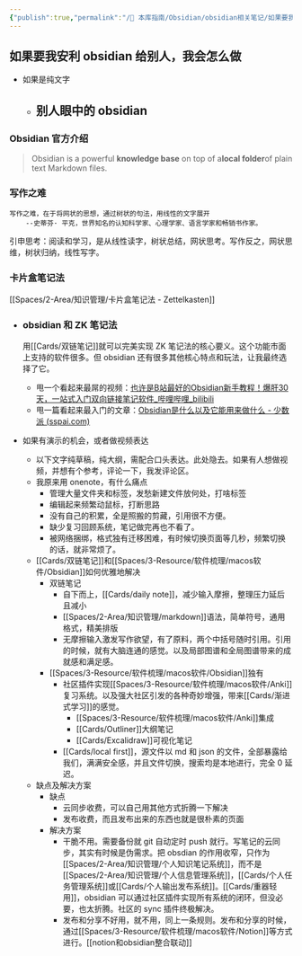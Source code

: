 ```yaml
---
{"publish":true,"permalink":"/🧰 本库指南/Obsidian/obsidian相关笔记/如果要我安利obsidian给别人，我会怎么做.md","title":"如果要我安利obsidian给别人，我会怎么做","created":"2022-06-09","modified":"2023-03-14","published":"2025-07-07T17:10:24.430+08:00","cssclasses":""}
---
```



## 如果要我安利 obsidian 给别人，我会怎么做

- 如果是纯文字
	- ## 别人眼中的 obsidian

### Obsidian 官方介绍

> Obsidian is a powerful **knowledge base** on top of a**local folder**of plain text Markdown files.

### 写作之难

```ad-quote
写作之难，在于将网状的思想，通过树状的句法，用线性的文字展开
	--史蒂芬· 平克，世界知名的认知科学家、心理学家、语言学家和畅销书作家。
```

引申思考：阅读和学习，是从线性读字，树状总结，网状思考。写作反之，网状思维，树状归纳，线性写字。

### 卡片盒笔记法

[[Spaces/2-Area/知识管理/卡片盒笔记法 - Zettelkasten]]

- ### obsidian 和 ZK 笔记法

  用[[Cards/双链笔记]]就可以完美实现 ZK 笔记法的核心要义。这个功能市面上支持的软件很多。但 obsidian 还有很多其他核心特点和玩法，让我最终选择了它。

	- 甩一个看起来最屌的视频：[也许是B站最好的Obsidian新手教程！爆肝30天，一站式入门双向链接笔记软件_哔哩哔哩_bilibili](https://www.bilibili.com/video/BV18a411r7mt?spm_id_from=333.337.search-card.all.click)
	- 甩一篇看起来最入门的文章：[Obsidian是什么以及它能用来做什么 - 少数派 (sspai.com)](https://sspai.com/post/67399)
- 如果有演示的机会，或者做视频表达
	- 以下文字纯草稿，纯大纲，需配合口头表达。此处隐去。如果有人想做视频，并想有个参考，评论一下，我发评论区。
	- 我原来用 onenote，有什么痛点
		- 管理大量文件夹和标签，发愁新建文件放何处，打啥标签
		- 编辑起来频繁动鼠标，打断思路
		- 没有自己的积累，全是照搬的剪藏，引用很不方便。
		- 缺少复习回顾系统，笔记做完再也不看了。
		- 被网络捆绑，格式独有迁移困难，有时候切换页面等几秒，频繁切换的话，就非常烦了。
	- [[Cards/双链笔记]]和[[Spaces/3-Resource/软件梳理/macos软件/Obsidian]]如何优雅地解决
		- 双链笔记
			- 自下而上，[[Cards/daily note]]，减少输入摩擦，整理压力延后且减小
			- [[Spaces/2-Area/知识管理/markdown]]语法，简单符号，通用格式，精美排版
			- 无摩擦输入激发写作欲望，有了原料，两个中括号随时引用。引用的时候，就有大脑连通的感觉。以及局部图谱和全局图谱带来的成就感和满足感。
		- [[Spaces/3-Resource/软件梳理/macos软件/Obsidian]]独有
			- 社区插件实现[[Spaces/3-Resource/软件梳理/macos软件/Anki]]复习系统。以及强大社区引发的各种奇妙增强，带来[[Cards/渐进式学习]]的感觉。
				- [[Spaces/3-Resource/软件梳理/macos软件/Anki]]集成
				- [[Cards/Outliner]]大纲笔记
				- [[Cards/Excalidraw]]可视化笔记
			- [[Cards/local first]]，源文件以 md 和 json 的文件，全部暴露给我们，满满安全感，并且文件切换，搜索均是本地进行，完全 0 延迟。
	- 缺点及解决方案
		- 缺点
			- 云同步收费，可以自己用其他方式折腾一下解决
			- 发布收费，而且发布出来的东西也就是很朴素的页面
		- 解决方案
			- 干脆不用。需要备份就 git 自动定时 push 就行。写笔记的云同步，其实有时候是伪需求。把 obsdian 的作用收窄，只作为[[Spaces/2-Area/知识管理/个人知识笔记系统]]，而不是[[Spaces/2-Area/知识管理/个人信息管理系统]]，[[Cards/个人任务管理系统]]或[[Cards/个人输出发布系统]]。[[Cards/重器轻用]]，obsidian 可以通过社区插件实现所有系统的闭环，但没必要，也太折腾。社区的 sync 插件终极解决。
			- 发布和分享不好用，就不用，同上一条规则。发布和分享的时候，通过[[Spaces/3-Resource/软件梳理/macos软件/Notion]]等方式进行。[[notion和obsidian整合联动]]